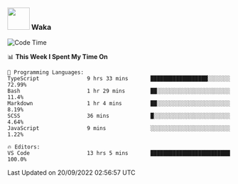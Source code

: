 ### <img src="https://media.giphy.com/media/VgCDAzcKvsR6OM0uWg/giphy.gif" width="50"> Waka

  <!--START_SECTION:waka-->
![Code Time](http://img.shields.io/badge/Code%20Time-875%20hrs%2019%20mins-blue)

📊 **This Week I Spent My Time On** 

```text
💬 Programming Languages: 
TypeScript               9 hrs 33 mins       ██████████████████░░░░░░░   72.99% 
Bash                     1 hr 29 mins        ██░░░░░░░░░░░░░░░░░░░░░░░   11.4% 
Markdown                 1 hr 4 mins         ██░░░░░░░░░░░░░░░░░░░░░░░   8.19% 
SCSS                     36 mins             █░░░░░░░░░░░░░░░░░░░░░░░░   4.64% 
JavaScript               9 mins              ░░░░░░░░░░░░░░░░░░░░░░░░░   1.22%

🔥 Editors: 
VS Code                  13 hrs 5 mins       █████████████████████████   100.0%

```


 Last Updated on 20/09/2022 02:56:57 UTC
<!--END_SECTION:waka-->
